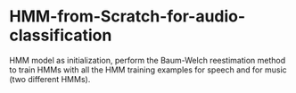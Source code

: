 # HMM-from-Scratch-for-audio-classification
HMM model as initialization, perform the Baum-Welch reestimation method to train HMMs with all the HMM training examples for speech and for music (two different HMMs).
